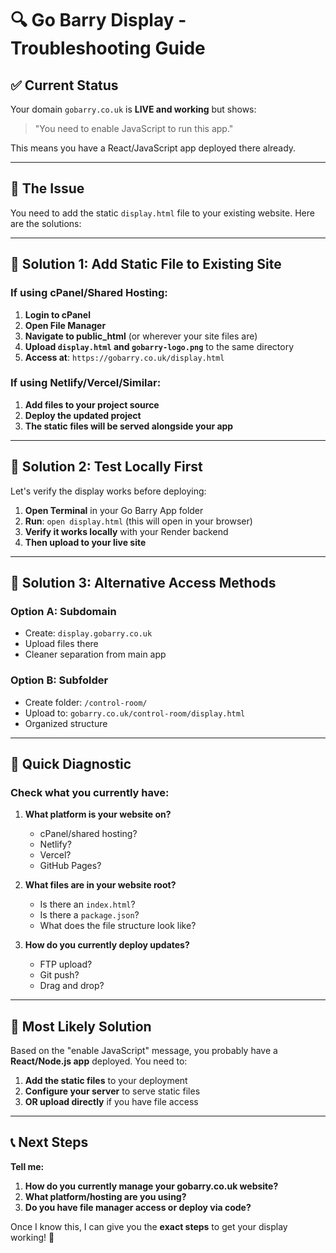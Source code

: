 # 🔍 Go Barry Display - Troubleshooting Guide

## ✅ **Current Status**

Your domain `gobarry.co.uk` is **LIVE and working** but shows:
> "You need to enable JavaScript to run this app."

This means you have a React/JavaScript app deployed there already.

---

## 🎯 **The Issue**

You need to add the static `display.html` file to your existing website. Here are the solutions:

---

## 🚀 **Solution 1: Add Static File to Existing Site**

### **If using cPanel/Shared Hosting:**

1. **Login to cPanel**
2. **Open File Manager** 
3. **Navigate to public_html** (or wherever your site files are)
4. **Upload `display.html` and `gobarry-logo.png`** to the same directory
5. **Access at**: `https://gobarry.co.uk/display.html`

### **If using Netlify/Vercel/Similar:**

1. **Add files to your project source**
2. **Deploy the updated project**
3. **The static files will be served alongside your app**

---

## 🚀 **Solution 2: Test Locally First**

Let's verify the display works before deploying:

1. **Open Terminal** in your Go Barry App folder
2. **Run**: `open display.html` (this will open in your browser)
3. **Verify it works locally** with your Render backend
4. **Then upload to your live site**

---

## 🚀 **Solution 3: Alternative Access Methods**

### **Option A: Subdomain**
- Create: `display.gobarry.co.uk`
- Upload files there
- Cleaner separation from main app

### **Option B: Subfolder**
- Create folder: `/control-room/`
- Upload to: `gobarry.co.uk/control-room/display.html`
- Organized structure

---

## 🔧 **Quick Diagnostic**

### **Check what you currently have:**

1. **What platform is your website on?**
   - cPanel/shared hosting?
   - Netlify?
   - Vercel? 
   - GitHub Pages?

2. **What files are in your website root?**
   - Is there an `index.html`?
   - Is there a `package.json`?
   - What does the file structure look like?

3. **How do you currently deploy updates?**
   - FTP upload?
   - Git push?
   - Drag and drop?

---

## 🎯 **Most Likely Solution**

Based on the "enable JavaScript" message, you probably have a **React/Node.js app** deployed. You need to:

1. **Add the static files** to your deployment
2. **Configure your server** to serve static files
3. **OR upload directly** if you have file access

---

## 📞 **Next Steps**

**Tell me:**
1. **How do you currently manage your gobarry.co.uk website?**
2. **What platform/hosting are you using?**
3. **Do you have file manager access or deploy via code?**

Once I know this, I can give you the **exact steps** to get your display working! 🚦
